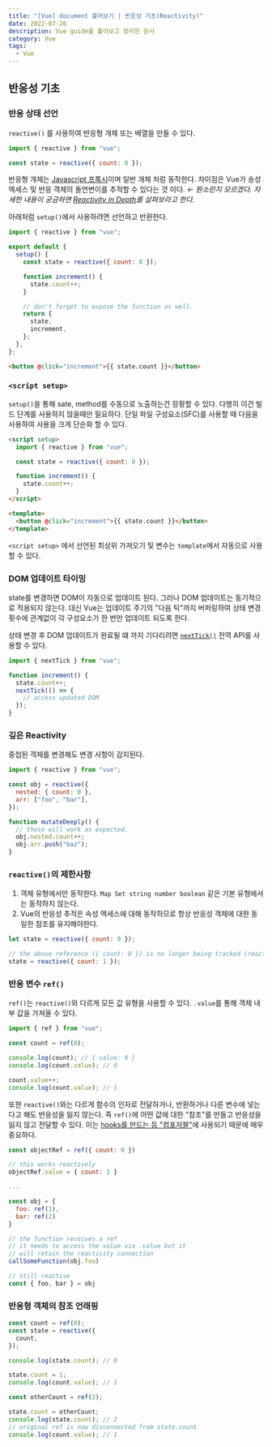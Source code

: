 ```yaml
---
title: "[Vue] document 훑어보기 | 반응성 기초(Reactivity)"
date: 2022-07-26
description: Vue guide를 훑어보고 정리한 문서
category: Vue
tags:
  - Vue
---
```


## 반응성 기초

### 반응 상태 선언

`reactive()` 를 사용하여 반응형 개체 또는 배열을 만들 수 있다.

```js
import { reactive } from "vue";

const state = reactive({ count: 0 });
```

반응형 개체는 [Javascript 프록시](https://developer.mozilla.org/ko/docs/Web/JavaScript/Reference/Global_Objects/Proxy)이며 일반 개체 처럼 동작한다.
차이점은 Vue가 송성 엑세스 및 반응 객체의 돌연변이를 추적할 수 있다는 것 이다. _&larr; 뭔소린지 모르겠다. 자세한 내용이 궁금하면 [Reactivity in Depth](https://vuejs.org/guide/extras/reactivity-in-depth.html)를 살펴보라고 한다._

아래처럼 `setup()`에서 사용하려면 선언하고 반환한다.

```js
import { reactive } from "vue";

export default {
  setup() {
    const state = reactive({ count: 0 });

    function increment() {
      state.count++;
    }

    // don't forget to expose the function as well.
    return {
      state,
      increment,
    };
  },
};
```

```html
<button @click="increment">{{ state.count }}</button>
```

### `<script setup>`

`setup()`을 통해 sate, method를 수동으로 노출하는건 장황할 수 있다. 다행히 이건 빌드 단계를 사용하지 않을때만 필요하다.
단일 파일 구성요소(SFC)를 사용할 때 다음을 사용하여 사용을 크게 단순화 할 수 있다.

```html
<script setup>
  import { reactive } from "vue";

  const state = reactive({ count: 0 });

  function increment() {
    state.count++;
  }
</script>

<template>
  <button @click="increment">{{ state.count }}</button>
</template>
```

`<script setup>` 에서 선언된 최상위 가져오기 및 변수는 `template`에서 자동으로 사용할 수 있다.

### DOM 업데이트 타이밍

state를 변경하면 DOM이 자동으로 업데이트 된다. 그러나 DOM 업데이트는 동기적으로 적용되지 않는다.
대신 Vue는 업데이트 주기의 "다음 틱"까지 버퍼링하여 상태 변경 횟수에 관계없이 각 구성요소가 한 번만 업데이트 되도록 한다.

상태 변경 후 DOM 업데이트가 완료될 떄 까지 기다리려면 [`nextTick()`](https://vuejs.org/api/general.html#nexttick) 전역 API를 사용할 수 있다.

```js
import { nextTick } from "vue";

function increment() {
  state.count++;
  nextTick(() => {
    // access updated DOM
  });
}
```

### 깊은 Reactivity

중첩된 객체를 변경해도 변경 사항이 감지된다.

```js
import { reactive } from "vue";

const obj = reactive({
  nested: { count: 0 },
  arr: ["foo", "bar"],
});

function mutateDeeply() {
  // these will work as expected.
  obj.nested.count++;
  obj.arr.push("baz");
}
```

### `reactive()`의 제한사항

1. 객체 유형에서만 동작한다. `Map Set string number boolean` 같은 기본 유형에서는 동작하지 않는다.
2. Vue의 반응성 추적은 속성 엑세스에 대해 동작하므로 항상 반응성 객체에 대한 동일한 참조를 유지해야한다.

```js
let state = reactive({ count: 0 });

// the above reference ({ count: 0 }) is no longer being tracked (reactivity connection is lost!)
state = reactive({ count: 1 });
```

### 반응 변수 `ref()`

`ref()`는 `reactive()`와 다르게 모든 값 유형을 사용할 수 있다.
`.value`를 통해 객체 내부 값을 가져올 수 있다.

```js
import { ref } from "vue";

const count = ref(0);

console.log(count); // { value: 0 }
console.log(count.value); // 0

count.value++;
console.log(count.value); // 1
```

또한 `reactive()`와는 다르게 함수의 인자로 전달하거나, 반환하거나 다른 변수에 넣는다고 해도 반응성을 잃지 않는다.
즉 `ref()`에 어떤 값에 대한 "참조"를 만들고 반응성을 잃지 않고 전달할 수 있다.
이는 [hooks를 만드는 등 "컴포저블"](https://vuejs.org/guide/reusability/composables.html)에 사용되기 때문에 매우 중요하다.

```js
const objectRef = ref({ count: 0 })

// this works reactively
objectRef.value = { count: 1 }

...

const obj = {
  foo: ref(1),
  bar: ref(2)
}

// the function receives a ref
// it needs to access the value via .value but it
// will retain the reactivity connection
callSomeFunction(obj.foo)

// still reactive
const { foo, bar } = obj
```

### 반응형 객체의 참조 언래핑

```js
const count = ref(0);
const state = reactive({
  count,
});

console.log(state.count); // 0

state.count = 1;
console.log(count.value); // 1

const otherCount = ref(2);

state.count = otherCount;
console.log(state.count); // 2
// original ref is now disconnected from state.count
console.log(count.value); // 1
```
